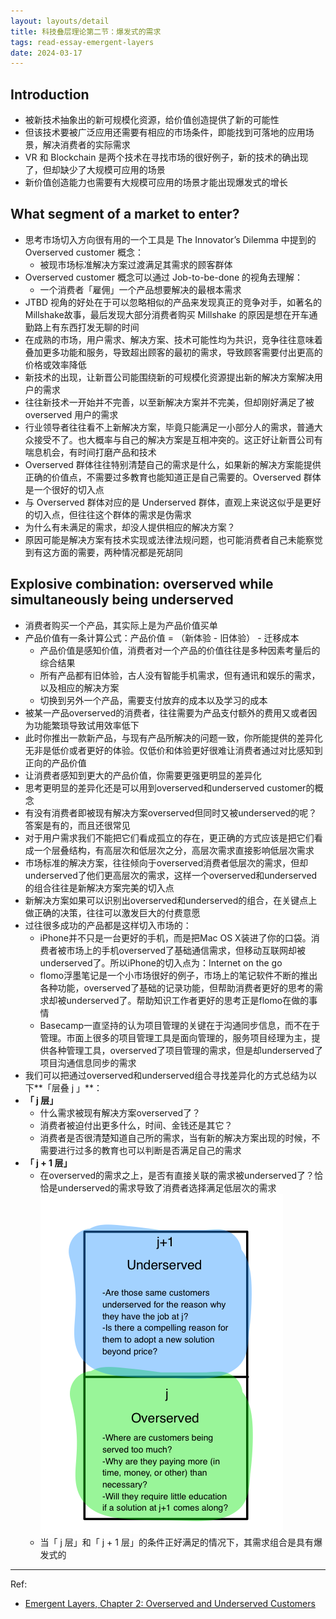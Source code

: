 ```yaml
---
layout: layouts/detail
title: 科技叠层理论第二节：爆发式的需求
tags: read-essay-emergent-layers
date: 2024-03-17
---
```

## Introduction
* 被新技术抽象出的新可规模化资源，给价值创造提供了新的可能性
* 但该技术要被广泛应用还需要有相应的市场条件，即能找到可落地的应用场景，解决消费者的实际需求
* VR 和 Blockchain 是两个技术在寻找市场的很好例子，新的技术的确出现了，但却缺少了大规模可应用的场景
* 新价值创造能力也需要有大规模可应用的场景才能出现爆发式的增长

## What segment of a market to enter?
* 思考市场切入方向很有用的一个工具是 The Innovator’s Dilemma 中提到的 Overserved customer 概念：
    * 被现市场标准解决方案过渡满足其需求的顾客群体
* Overserved customer 概念可以通过 Job-to-be-done 的视角去理解：
    * 一个消费者「雇佣」一个产品想要解决的最根本需求
* JTBD 视角的好处在于可以忽略相似的产品来发现真正的竞争对手，如著名的Millshake故事，最后发现大部分消费者购买 Millshake 的原因是想在开车通勤路上有东西打发无聊的时间
* 在成熟的市场，用户需求、解决方案、技术可能性均为共识，竞争往往意味着叠加更多功能和服务，导致超出顾客的最初的需求，导致顾客需要付出更高的价格或效率降低
* 新技术的出现，让新晋公司能围绕新的可规模化资源提出新的解决方案解决用户的需求
* 往往新技术一开始并不完善，以至新解决方案并不完美，但却刚好满足了被 overserved 用户的需求
* 行业领导者往往看不上新解决方案，毕竟只能满足一小部分人的需求，普通大众接受不了。也大概率与自己的解决方案是互相冲突的。这正好让新晋公司有喘息机会，有时间打磨产品和技术
* Overserved 群体往往特别清楚自己的需求是什么，如果新的解决方案能提供正确的价值点，不需要过多教育也能知道正是自己需要的。Overserved 群体是一个很好的切入点
* 与 Overserved 群体对应的是 Underserved 群体，直观上来说这似乎是更好的切入点，但往往这个群体的需求是伪需求
* 为什么有未满足的需求，却没人提供相应的解决方案？
* 原因可能是解决方案有技术实现或法律法规问题，也可能消费者自己未能察觉到有这方面的需要，两种情况都是死胡同

## Explosive combination: overserved while simultaneously being underserved
* 消费者购买一个产品，其实际上是为产品价值买单
* 产品价值有一条计算公式：产品价值 = （新体验 - 旧体验） - 迁移成本
    * 产品价值是感知价值，消费者对一个产品的价值往往是多种因素考量后的综合结果
    * 所有产品都有旧体验，古人没有智能手机需求，但有通讯和娱乐的需求，以及相应的解决方案
    * 切换到另外一个产品，需要支付放弃的成本以及学习的成本
* 被某一产品overserved的消费者，往往需要为产品支付额外的费用又或者因为功能繁琐导致试用效率低下
* 此时你推出一款新产品，与现有产品所解决的问题一致，你所能提供的差异化无非是低价或者更好的体验。仅低价和体验更好很难让消费者通过对比感知到正向的产品价值
* 让消费者感知到更大的产品价值，你需要更强更明显的差异化
* 思考更明显的差异化还是可以用到overserved和underserved customer的概念
* 有没有消费者即被现有解决方案overserved但同时又被underserved的呢？答案是有的，而且还很常见
* 对于用户需求我们不能把它们看成孤立的存在，更正确的方式应该是把它们看成一个层叠结构，有高层次和低层次之分，高层次需求直接影响低层次需求
* 市场标准的解决方案，往往倾向于overserved消费者低层次的需求，但却underserved了他们更高层次的需求，这样一个overserved和underserved的组合往往是新解决方案完美的切入点
* 新解决方案如果可以识别出overserved和underserved的组合，在关键点上做正确的决策，往往可以激发巨大的付费意愿
* 过往很多成功的产品都是这样切入市场的：
    * iPhone并不只是一台更好的手机，而是把Mac OS X装进了你的口袋。消费者被市场上的手机overserved了基础通信需求，但移动互联网却被underserved了。所以iPhone的切入点为：Internet on the go
    * flomo浮墨笔记是一个小市场很好的例子，市场上的笔记软件不断的推出各种功能，overserved了基础的记录功能，但帮助消费者更好的思考的需求却被underserved了。帮助知识工作者更好的思考正是flomo在做的事情
    * Basecamp一直坚持的认为项目管理的关键在于沟通同步信息，而不在于管理。市面上很多的项目管理工具是面向管理的，服务项目经理为主，提供各种管理工具，overserved了项目管理的需求，但是却underserved了项目沟通信息同步的需求
* 我们可以把通过overserved和underserved组合寻找差异化的方式总结为以下**「层叠 j 」**：
* **「 j 层」**
    * 什么需求被现有解决方案overserved了？
    * 消费者被迫付出更多什么，时间、金钱还是其它？
    * 消费者是否很清楚知道自己所的需求，当有新的解决方案出现的时候，不需要进行过多的教育也可以判断是否满足自己的需求
* **「 j + 1 层」**
    * 在overserved的需求之上，是否有直接关联的需求被underserved了？恰恰是underserved的需求导致了消费者选择满足低层次的需求
    ![Emergent layers column j](/static/img/emergent-layers-j-col.png)
    * 当「 j 层」和「 j + 1 层」的条件正好满足的情况下，其需求组合是具有爆发式的

---

Ref:
- <a href="https://medium.com/swlh/emergent-layers-chapter-2-overserved-and-underserved-customers-6d5ce546531d#.o0plkmo7z">Emergent Layers, Chapter 2: Overserved and Underserved Customers</a>
